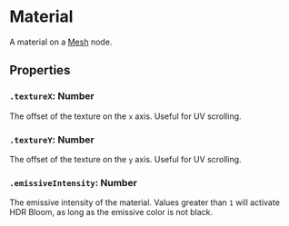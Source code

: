 # Material

A material on a [Mesh](/docs/ref/Mesh.md) node.

## Properties

### `.textureX`: Number

The offset of the texture on the `x` axis. Useful for UV scrolling.

### `.textureY`: Number

The offset of the texture on the `y` axis. Useful for UV scrolling.

### `.emissiveIntensity`: Number

The emissive intensity of the material. Values greater than `1` will activate HDR Bloom, as long as the emissive color is not black.